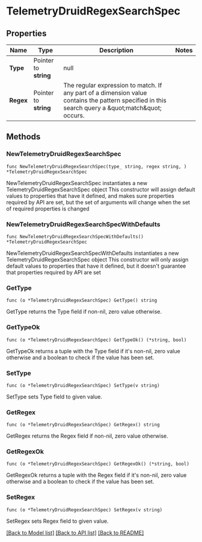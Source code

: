 # TelemetryDruidRegexSearchSpec

## Properties

Name | Type | Description | Notes
------------ | ------------- | ------------- | -------------
**Type** | Pointer to **string** | null | 
**Regex** | Pointer to **string** | The regular expression to match.  If any part of a dimension value contains the pattern specified in this search query a \&quot;match\&quot; occurs. | 

## Methods

### NewTelemetryDruidRegexSearchSpec

`func NewTelemetryDruidRegexSearchSpec(type_ string, regex string, ) *TelemetryDruidRegexSearchSpec`

NewTelemetryDruidRegexSearchSpec instantiates a new TelemetryDruidRegexSearchSpec object
This constructor will assign default values to properties that have it defined,
and makes sure properties required by API are set, but the set of arguments
will change when the set of required properties is changed

### NewTelemetryDruidRegexSearchSpecWithDefaults

`func NewTelemetryDruidRegexSearchSpecWithDefaults() *TelemetryDruidRegexSearchSpec`

NewTelemetryDruidRegexSearchSpecWithDefaults instantiates a new TelemetryDruidRegexSearchSpec object
This constructor will only assign default values to properties that have it defined,
but it doesn't guarantee that properties required by API are set

### GetType

`func (o *TelemetryDruidRegexSearchSpec) GetType() string`

GetType returns the Type field if non-nil, zero value otherwise.

### GetTypeOk

`func (o *TelemetryDruidRegexSearchSpec) GetTypeOk() (*string, bool)`

GetTypeOk returns a tuple with the Type field if it's non-nil, zero value otherwise
and a boolean to check if the value has been set.

### SetType

`func (o *TelemetryDruidRegexSearchSpec) SetType(v string)`

SetType sets Type field to given value.


### GetRegex

`func (o *TelemetryDruidRegexSearchSpec) GetRegex() string`

GetRegex returns the Regex field if non-nil, zero value otherwise.

### GetRegexOk

`func (o *TelemetryDruidRegexSearchSpec) GetRegexOk() (*string, bool)`

GetRegexOk returns a tuple with the Regex field if it's non-nil, zero value otherwise
and a boolean to check if the value has been set.

### SetRegex

`func (o *TelemetryDruidRegexSearchSpec) SetRegex(v string)`

SetRegex sets Regex field to given value.



[[Back to Model list]](../README.md#documentation-for-models) [[Back to API list]](../README.md#documentation-for-api-endpoints) [[Back to README]](../README.md)


